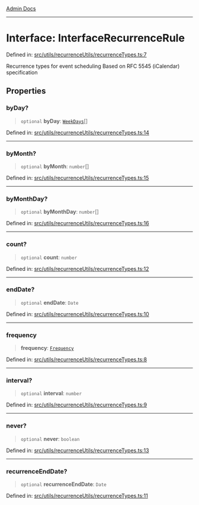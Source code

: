 [Admin Docs](/)

***

# Interface: InterfaceRecurrenceRule

Defined in: [src/utils/recurrenceUtils/recurrenceTypes.ts:7](https://github.com/PalisadoesFoundation/talawa-admin/blob/main/src/utils/recurrenceUtils/recurrenceTypes.ts#L7)

Recurrence types for event scheduling
Based on RFC 5545 (iCalendar) specification

## Properties

### byDay?

> `optional` **byDay**: [`WeekDays`](utils\recurrenceUtils\recurrenceTypes\README\enumerations\WeekDays.md)[]

Defined in: [src/utils/recurrenceUtils/recurrenceTypes.ts:14](https://github.com/PalisadoesFoundation/talawa-admin/blob/main/src/utils/recurrenceUtils/recurrenceTypes.ts#L14)

***

### byMonth?

> `optional` **byMonth**: `number`[]

Defined in: [src/utils/recurrenceUtils/recurrenceTypes.ts:15](https://github.com/PalisadoesFoundation/talawa-admin/blob/main/src/utils/recurrenceUtils/recurrenceTypes.ts#L15)

***

### byMonthDay?

> `optional` **byMonthDay**: `number`[]

Defined in: [src/utils/recurrenceUtils/recurrenceTypes.ts:16](https://github.com/PalisadoesFoundation/talawa-admin/blob/main/src/utils/recurrenceUtils/recurrenceTypes.ts#L16)

***

### count?

> `optional` **count**: `number`

Defined in: [src/utils/recurrenceUtils/recurrenceTypes.ts:12](https://github.com/PalisadoesFoundation/talawa-admin/blob/main/src/utils/recurrenceUtils/recurrenceTypes.ts#L12)

***

### endDate?

> `optional` **endDate**: `Date`

Defined in: [src/utils/recurrenceUtils/recurrenceTypes.ts:10](https://github.com/PalisadoesFoundation/talawa-admin/blob/main/src/utils/recurrenceUtils/recurrenceTypes.ts#L10)

***

### frequency

> **frequency**: [`Frequency`](utils\recurrenceUtils\recurrenceTypes\README\enumerations\Frequency.md)

Defined in: [src/utils/recurrenceUtils/recurrenceTypes.ts:8](https://github.com/PalisadoesFoundation/talawa-admin/blob/main/src/utils/recurrenceUtils/recurrenceTypes.ts#L8)

***

### interval?

> `optional` **interval**: `number`

Defined in: [src/utils/recurrenceUtils/recurrenceTypes.ts:9](https://github.com/PalisadoesFoundation/talawa-admin/blob/main/src/utils/recurrenceUtils/recurrenceTypes.ts#L9)

***

### never?

> `optional` **never**: `boolean`

Defined in: [src/utils/recurrenceUtils/recurrenceTypes.ts:13](https://github.com/PalisadoesFoundation/talawa-admin/blob/main/src/utils/recurrenceUtils/recurrenceTypes.ts#L13)

***

### recurrenceEndDate?

> `optional` **recurrenceEndDate**: `Date`

Defined in: [src/utils/recurrenceUtils/recurrenceTypes.ts:11](https://github.com/PalisadoesFoundation/talawa-admin/blob/main/src/utils/recurrenceUtils/recurrenceTypes.ts#L11)
